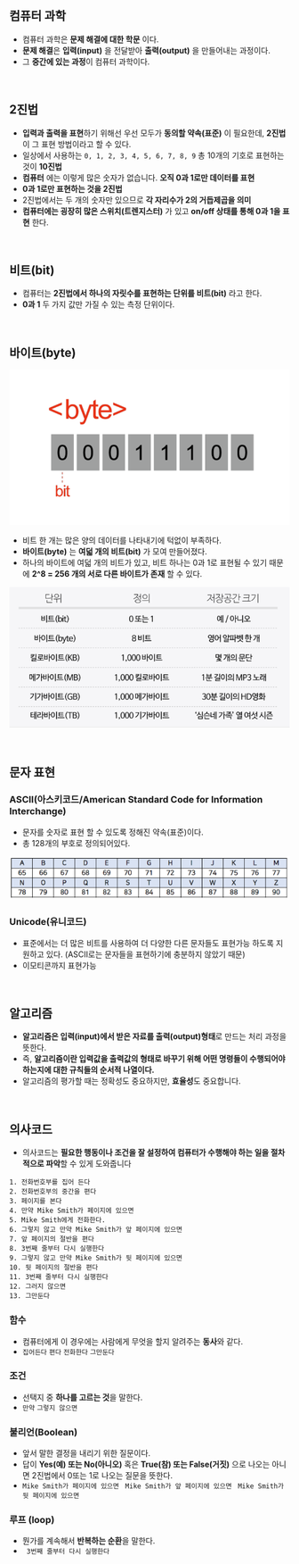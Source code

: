 ## 컴퓨터 과학
- 컴퓨터 과학은 **문제 해결에 대한 학문** 이다.
- **문제 해결**은 **입력(input)** 을 전달받아 **출력(output)** 을 만들어내는 과정이다.
- 그 **중간에 있는 과정**이 컴퓨터 과학이다.

<br>

## 2진법
-  **입력과 출력을 표현**하기 위해선 우선 모두가 **동의할 약속(표준)** 이 필요한데, **2진법**이 그 표현 방법이라고 할 수 있다.
-  일상에서 사용하는 ```0, 1, 2, 3, 4, 5, 6, 7, 8, 9``` 총 10개의 기호로 표현하는 것이 **10진법**
-  **컴퓨터** 에는 이렇게 많은 숫자가 없습니다. **오직 0과 1로만 데이터를 표현**
-  **0과 1로만 표현하는 것을 2진법**
-  2진법에서는 두 개의 숫자만 있으므로 **각 자리수가 2의 거듭제곱을 의미**
-  **컴퓨터에는 굉장히 많은 스위치(트렌지스터)** 가 있고 **on/off 상태를 통해 0과 1을 표현** 한다.

<br>

## 비트(bit)
- 컴퓨터는 **2진법에서 하나의 자릿수를 표현하는 단위를 비트(bit)** 라고 한다.
- **0과 1** 두 가지 값만 가질 수 있는 측정 단위이다.

<br>

## 바이트(byte)
![image](images/1.1_-02.png)

- 비트 한 개는 많은 양의 데이터를 나타내기에 턱없이 부족하다.
- **바이트(byte)** 는 **여덟 개의 비트(bit)** 가 모여 만들어졌다.
- 하나의 바이트에 여덟 개의 비트가 있고, 비트 하나는 0과 1로 표현될 수 있기 때문에 **2^8 = 256 개의 서로 다른 바이트가 존재** 할 수 있다.

![image](images/1.1_-03.png)


<br>

## 문자 표현

### ASCII(아스키코드/American Standard Code for Information Interchange) 
- 문자를 숫자로 표현 할 수 있도록 정해진 약속(표준)이다.
- 총 128개의 부호로 정의되어있다. 

![image](images/mceclip0.png) 

### Unicode(유니코드)
- 표준에서는 더 많은 비트를 사용하여 더 다양한 다른 문자들도 표현가능 하도록 지원하고 있다. (ASCII로는 문자들을 표현하기에 충분하지 않았기 때문)
- 이모티콘까지 표현가능

<br>

## 알고리즘
- **알고리즘은 입력(input)에서 받은 자료를 출력(output)형태**로 만드는 처리 과정을 뜻한다.
- 즉, **알고리즘이란 입력값을 출력값의 형태로 바꾸기 위해 어떤 명령들이 수행되어야 하는지에 대한 규칙들의 순서적 나열이다.**
- 알고리즘의 평가할 때는 정확성도 중요하지만, **효율성**도 중요합니다.


<br>

## 의사코드
- 의사코드는 **필요한 행동이나 조건을 잘 설정하여 컴퓨터가 수행해야 하는 일을 절차적으로 파악**할 수 있게 도와줍니다

```
1. 전화번호부를 집어 든다
2. 전화번호부의 중간을 편다
3. 페이지를 본다
4. 만약 Mike Smith가 페이지에 있으면
5. Mike Smith에게 전화한다.
6. 그렇지 않고 만약 Mike Smith가 앞 페이지에 있으면
7. 앞 페이지의 절반을 편다
8. 3번째 줄부터 다시 실행한다
9. 그렇지 않고 만약 Mike Smith가 뒷 페이지에 있으면
10. 뒷 페이지의 절반을 편다
11. 3번째 줄부터 다시 실행한다
12. 그러지 않으면
13. 그만둔다
```

### 함수
  - 컴퓨터에게 이 경우에는 사람에게 무엇을 할지 알려주는 **동사**와 같다.
  - ``` 집어든다 ``` ``` 편다 ``` ``` 전화한다 ``` ``` 그만둔다 ``` 
### 조건
  - 선택지 중 **하나를 고르는 것**을 말한다.  
  - ```만약``` ```그렇지 않으면```
### 불리언(Boolean)
  - 앞서 말한 결정을 내리기 위한 질문이다.
  - 답이 **Yes(예) 또는 No(아니오)** 혹은 **True(참) 또는 False(거짓)** 으로 나오는 아니면 2진법에서 0또는 1로 나오는 질문을 뜻한다.
  - ``` Mike Smith가 페이지에 있으면 ``` ``` Mike Smith가 앞 페이지에 있으면``` ``` Mike Smith가 뒷 페이지에 있으면```
### 루프 (loop)
  - 뭔가를 계속해서 **반복하는 순환**을 말한다.
  - ```  3번째 줄부터 다시 실행한다 ```



